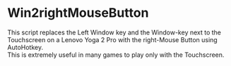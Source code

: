 Win2rightMouseButton
====================

This script replaces the Left Window key and the Window-key next to the Touchscreen on a Lenovo Yoga 2 Pro 
with the right-Mouse Button using AutoHotkey.   
This is extremely useful in many games to play only with the Touchscreen.
